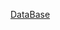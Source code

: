 

[DataBase](https://github.com/MarkZiRo/spring-project/edit/master/study/bank/Database/database.md)
